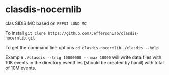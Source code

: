 # clasdis-nocernlib
clas SIDIS MC based on `PEPSI LUND MC`

To install
`git clone https://github.com/JeffersonLab/clasdis-nocernlib.git`

To get the command line options
`cd clasdis-nocernlib` 
`./clasdis --help`

Example
`./clasdis --trig 10000000 --nmax 10000`
will write data files with 10K events in the directory eventfiles (should be created by hand) with total of 10M events.
